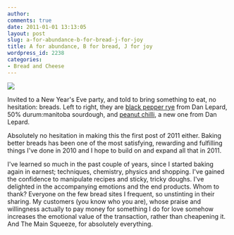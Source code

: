 ```yaml
---
author:
comments: true
date: 2011-01-01 13:13:05
layout: post
slug: a-for-abundance-b-for-bread-j-for-joy
title: A for abundance, B for bread, J for joy
wordpress_id: 2238
categories:
- Bread and Cheese
---
```


[![](/uploads/2011/01/Three-Breads-500x247.png)](/uploads/2011/01/Three-Breads.png)

Invited to a New Year's Eve party, and told to bring something to eat, no hesitation: breads. Left to right, they are [black pepper rye](http://www.danlepard.com/forum/viewtopic.php?t=2605&postdays=0&postorder=asc&start=0) from Dan Lepard, 50% durum:manitoba sourdough, and [peanut chilli](http://www.guardian.co.uk/lifeandstyle/2010/aug/07/peanut-chilli-bread-recipe-lepard), a new one from Dan Lepard.

Absolutely no hesitation in making this the first post of 2011 either. Baking better breads has been one of the most satisfying, rewarding and fulfilling things I've done in 2010 and I hope to build on and expand all that in 2011.

I've learned so much in the past couple of years, since I started baking again in earnest; techniques, chemistry, physics and shopping. I've gained the confidence to manipulate recipes and sticky, tricky doughs. I've delighted in the accompanying emotions and the end products. Whom to thank? Everyone on the few bread sites I frequent, so unstinting in their sharing. My customers (you know who you are), whose praise and willingness actually to pay money for something I do for love somehow increases the emotional value of the transaction, rather than cheapening it. And The Main Squeeze, for absolutely everything.

